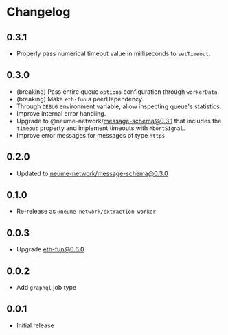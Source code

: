 # Changelog

## 0.3.1

- Properly pass numerical timeout value in milliseconds to `setTimeout`.

## 0.3.0

- (breaking) Pass entire queue `options` configuration through `workerData`.
- (breaking) Make `eth-fun` a peerDependency.
- Through `DEBUG` environment variable, allow inspecting queue's statistics.
- Improve internal error handling.
- Upgrade to @neume-network/message-schema@0.3.1 that includes the `timeout`
  property and implement timeouts with `AbortSignal`.
- Improve error messages for messages of type `https`

## 0.2.0

- Updated to [neume-network/message-schema@0.3.0](https://github.com/neume-network/message-schema/blob/78bb2cc566403d733df20d6c2ab5b86cfcc11e17/changelog.md#030)

## 0.1.0

- Re-release as `@neume-network/extraction-worker`

## 0.0.3

- Upgrade eth-fun@0.6.0

## 0.0.2

- Add `graphql` job type

## 0.0.1

- Initial release
